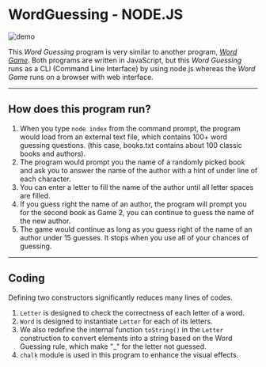 # WordGuessing - NODE.JS


![demo](./source/WordGuess.gif)

This *Word Guessing* program is very similar to another program, [_Word Game_](https://jasonjpeng.github.io/WordGame/). Both programs are written in JavaScript, but this *Word Guessing* runs as a CLI (Command Line Interface) by using node.js whereas the _Word Game_ runs on a browser with web interface.

-----
## How does this program run?
1. When you type ````node index```` from the command prompt, the program would load from an external text file, which contains 100+ word guessing questions. (this case, books.txt contains about 100 classic books and authors). 
2. The program would prompt you the name of a randomly picked book and ask you to answer the name of the author with a hint of under line of each character.
3. You can enter a letter to fill the name of the author until all letter spaces are filled.
4. If you guess right the name of an author, the program will prompt you for the second book as Game 2, you can continue to guess the name of the new author.
5. The game would continue as long as you guess right of the name of an author under 15 guesses. It stops when you use all  of your chances of guessing.

----

## Coding

Defining two constructors significantly reduces many lines of codes. 
1. ````Letter```` is designed to check the correctness of each letter of a word. 
2. ````Word```` is designed to instantiate ````Letter```` for each of its letters.
3. We also redefine the internal function ````toString()```` in the ````Letter```` construction to convert elements into a string based on the Word Guessing rule, which make "_" for the letter not guessed.
4. ````chalk```` module is used in this program to enhance the visual effects. 




